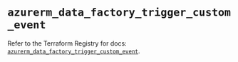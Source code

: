 # `azurerm_data_factory_trigger_custom_event`

Refer to the Terraform Registry for docs: [`azurerm_data_factory_trigger_custom_event`](https://registry.terraform.io/providers/hashicorp/azurerm/3.104.2/docs/resources/data_factory_trigger_custom_event).
